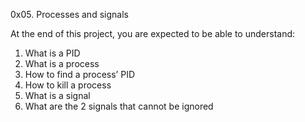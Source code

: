 0x05. Processes and signals

At the end of this project, you are expected to be able to understand:

1. What is a PID
2. What is a process
3. How to find a process’ PID
4. How to kill a process
5. What is a signal
6. What are the 2 signals that cannot be ignored

